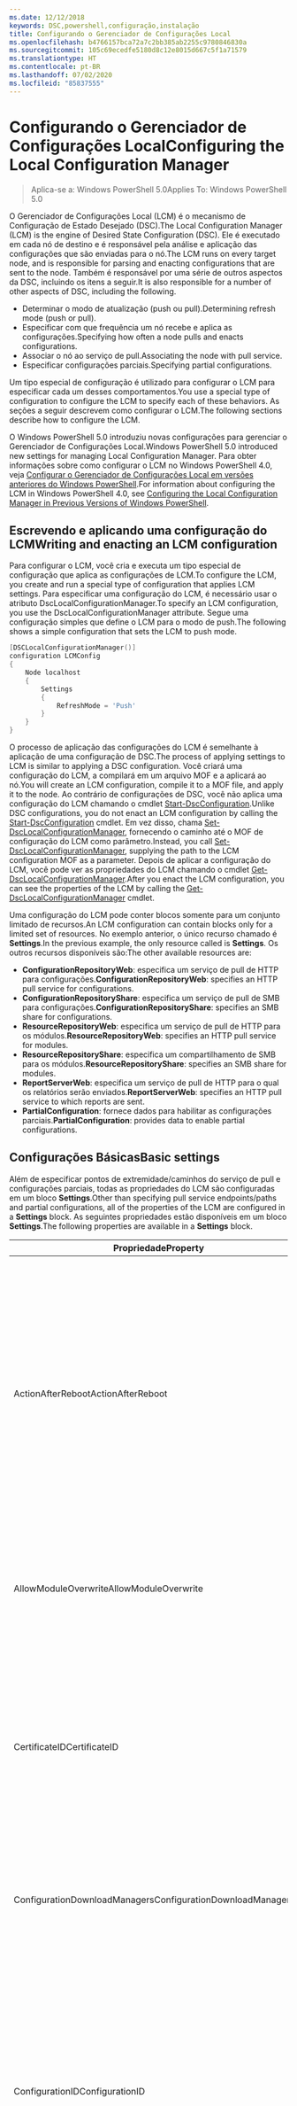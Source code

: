 ```yaml
---
ms.date: 12/12/2018
keywords: DSC,powershell,configuração,instalação
title: Configurando o Gerenciador de Configurações Local
ms.openlocfilehash: b4766157bca72a7c2bb385ab2255c9780846830a
ms.sourcegitcommit: 105c69ecedfe5180d8c12e8015d667c5f1a71579
ms.translationtype: HT
ms.contentlocale: pt-BR
ms.lasthandoff: 07/02/2020
ms.locfileid: "85837555"
---
```

# <a name="configuring-the-local-configuration-manager"></a><span data-ttu-id="0cc70-103">Configurando o Gerenciador de Configurações Local</span><span class="sxs-lookup"><span data-stu-id="0cc70-103">Configuring the Local Configuration Manager</span></span>

> <span data-ttu-id="0cc70-104">Aplica-se a: Windows PowerShell 5.0</span><span class="sxs-lookup"><span data-stu-id="0cc70-104">Applies To: Windows PowerShell 5.0</span></span>

<span data-ttu-id="0cc70-105">O Gerenciador de Configurações Local (LCM) é o mecanismo de Configuração de Estado Desejado (DSC).</span><span class="sxs-lookup"><span data-stu-id="0cc70-105">The Local Configuration Manager (LCM) is the engine of Desired State Configuration (DSC).</span></span> <span data-ttu-id="0cc70-106">Ele é executado em cada nó de destino e é responsável pela análise e aplicação das configurações que são enviadas para o nó.</span><span class="sxs-lookup"><span data-stu-id="0cc70-106">The LCM runs on every target node, and is responsible for parsing and enacting configurations that are sent to the node.</span></span> <span data-ttu-id="0cc70-107">Também é responsável por uma série de outros aspectos da DSC, incluindo os itens a seguir.</span><span class="sxs-lookup"><span data-stu-id="0cc70-107">It is also responsible for a number of other aspects of DSC, including the following.</span></span>

- <span data-ttu-id="0cc70-108">Determinar o modo de atualização (push ou pull).</span><span class="sxs-lookup"><span data-stu-id="0cc70-108">Determining refresh mode (push or pull).</span></span>
- <span data-ttu-id="0cc70-109">Especificar com que frequência um nó recebe e aplica as configurações.</span><span class="sxs-lookup"><span data-stu-id="0cc70-109">Specifying how often a node pulls and enacts configurations.</span></span>
- <span data-ttu-id="0cc70-110">Associar o nó ao serviço de pull.</span><span class="sxs-lookup"><span data-stu-id="0cc70-110">Associating the node with pull service.</span></span>
- <span data-ttu-id="0cc70-111">Especificar configurações parciais.</span><span class="sxs-lookup"><span data-stu-id="0cc70-111">Specifying partial configurations.</span></span>

<span data-ttu-id="0cc70-112">Um tipo especial de configuração é utilizado para configurar o LCM para especificar cada um desses comportamentos.</span><span class="sxs-lookup"><span data-stu-id="0cc70-112">You use a special type of configuration to configure the LCM to specify each of these behaviors.</span></span> <span data-ttu-id="0cc70-113">As seções a seguir descrevem como configurar o LCM.</span><span class="sxs-lookup"><span data-stu-id="0cc70-113">The following sections describe how to configure the LCM.</span></span>

<span data-ttu-id="0cc70-114">O Windows PowerShell 5.0 introduziu novas configurações para gerenciar o Gerenciador de Configurações Local.</span><span class="sxs-lookup"><span data-stu-id="0cc70-114">Windows PowerShell 5.0 introduced new settings for managing Local Configuration Manager.</span></span> <span data-ttu-id="0cc70-115">Para obter informações sobre como configurar o LCM no Windows PowerShell 4.0, veja [Configurar o Gerenciador de Configurações Local em versões anteriores do Windows PowerShell](metaconfig4.md).</span><span class="sxs-lookup"><span data-stu-id="0cc70-115">For information about configuring the LCM in Windows PowerShell 4.0, see [Configuring the Local Configuration Manager in Previous Versions of Windows PowerShell](metaconfig4.md).</span></span>

## <a name="writing-and-enacting-an-lcm-configuration"></a><span data-ttu-id="0cc70-116">Escrevendo e aplicando uma configuração do LCM</span><span class="sxs-lookup"><span data-stu-id="0cc70-116">Writing and enacting an LCM configuration</span></span>

<span data-ttu-id="0cc70-117">Para configurar o LCM, você cria e executa um tipo especial de configuração que aplica as configurações de LCM.</span><span class="sxs-lookup"><span data-stu-id="0cc70-117">To configure the LCM, you create and run a special type of configuration that applies LCM settings.</span></span>
<span data-ttu-id="0cc70-118">Para especificar uma configuração do LCM, é necessário usar o atributo DscLocalConfigurationManager.</span><span class="sxs-lookup"><span data-stu-id="0cc70-118">To specify an LCM configuration, you use the DscLocalConfigurationManager attribute.</span></span> <span data-ttu-id="0cc70-119">Segue uma configuração simples que define o LCM para o modo de push.</span><span class="sxs-lookup"><span data-stu-id="0cc70-119">The following shows a simple configuration that sets the LCM to push mode.</span></span>

```powershell
[DSCLocalConfigurationManager()]
configuration LCMConfig
{
    Node localhost
    {
        Settings
        {
            RefreshMode = 'Push'
        }
    }
}
```

<span data-ttu-id="0cc70-120">O processo de aplicação das configurações do LCM é semelhante à aplicação de uma configuração de DSC.</span><span class="sxs-lookup"><span data-stu-id="0cc70-120">The process of applying settings to LCM is similar to applying a DSC configuration.</span></span> <span data-ttu-id="0cc70-121">Você criará uma configuração do LCM, a compilará em um arquivo MOF e a aplicará ao nó.</span><span class="sxs-lookup"><span data-stu-id="0cc70-121">You will create an LCM configuration, compile it to a MOF file, and apply it to the node.</span></span> <span data-ttu-id="0cc70-122">Ao contrário de configurações de DSC, você não aplica uma configuração do LCM chamando o cmdlet [Start-DscConfiguration](/powershell/module/psdesiredstateconfiguration/start-dscconfiguration).</span><span class="sxs-lookup"><span data-stu-id="0cc70-122">Unlike DSC configurations, you do not enact an LCM configuration by calling the [Start-DscConfiguration](/powershell/module/psdesiredstateconfiguration/start-dscconfiguration) cmdlet.</span></span> <span data-ttu-id="0cc70-123">Em vez disso, chama [Set-DscLocalConfigurationManager](/powershell/module/PSDesiredStateConfiguration/Set-DscLocalConfigurationManager), fornecendo o caminho até o MOF de configuração do LCM como parâmetro.</span><span class="sxs-lookup"><span data-stu-id="0cc70-123">Instead, you call [Set-DscLocalConfigurationManager](/powershell/module/PSDesiredStateConfiguration/Set-DscLocalConfigurationManager), supplying the path to the LCM configuration MOF as a parameter.</span></span> <span data-ttu-id="0cc70-124">Depois de aplicar a configuração do LCM, você pode ver as propriedades do LCM chamando o cmdlet [Get-DscLocalConfigurationManager](/powershell/module/PSDesiredStateConfiguration/Get-DscLocalConfigurationManager).</span><span class="sxs-lookup"><span data-stu-id="0cc70-124">After you enact the LCM configuration, you can see the properties of the LCM by calling the [Get-DscLocalConfigurationManager](/powershell/module/PSDesiredStateConfiguration/Get-DscLocalConfigurationManager) cmdlet.</span></span>

<span data-ttu-id="0cc70-125">Uma configuração do LCM pode conter blocos somente para um conjunto limitado de recursos.</span><span class="sxs-lookup"><span data-stu-id="0cc70-125">An LCM configuration can contain blocks only for a limited set of resources.</span></span> <span data-ttu-id="0cc70-126">No exemplo anterior, o único recurso chamado é **Settings**.</span><span class="sxs-lookup"><span data-stu-id="0cc70-126">In the previous example, the only resource called is **Settings**.</span></span> <span data-ttu-id="0cc70-127">Os outros recursos disponíveis são:</span><span class="sxs-lookup"><span data-stu-id="0cc70-127">The other available resources are:</span></span>

- <span data-ttu-id="0cc70-128">**ConfigurationRepositoryWeb**: especifica um serviço de pull de HTTP para configurações.</span><span class="sxs-lookup"><span data-stu-id="0cc70-128">**ConfigurationRepositoryWeb**: specifies an HTTP pull service for configurations.</span></span>
- <span data-ttu-id="0cc70-129">**ConfigurationRepositoryShare**: especifica um serviço de pull de SMB para configurações.</span><span class="sxs-lookup"><span data-stu-id="0cc70-129">**ConfigurationRepositoryShare**: specifies an SMB share for configurations.</span></span>
- <span data-ttu-id="0cc70-130">**ResourceRepositoryWeb**: especifica um serviço de pull de HTTP para os módulos.</span><span class="sxs-lookup"><span data-stu-id="0cc70-130">**ResourceRepositoryWeb**: specifies an HTTP pull service for modules.</span></span>
- <span data-ttu-id="0cc70-131">**ResourceRepositoryShare**: especifica um compartilhamento de SMB para os módulos.</span><span class="sxs-lookup"><span data-stu-id="0cc70-131">**ResourceRepositoryShare**: specifies an SMB share for modules.</span></span>
- <span data-ttu-id="0cc70-132">**ReportServerWeb**: especifica um serviço de pull de HTTP para o qual os relatórios serão enviados.</span><span class="sxs-lookup"><span data-stu-id="0cc70-132">**ReportServerWeb**: specifies an HTTP pull service to which reports are sent.</span></span>
- <span data-ttu-id="0cc70-133">**PartialConfiguration**: fornece dados para habilitar as configurações parciais.</span><span class="sxs-lookup"><span data-stu-id="0cc70-133">**PartialConfiguration**: provides data to enable partial configurations.</span></span>

## <a name="basic-settings"></a><span data-ttu-id="0cc70-134">Configurações Básicas</span><span class="sxs-lookup"><span data-stu-id="0cc70-134">Basic settings</span></span>

<span data-ttu-id="0cc70-135">Além de especificar pontos de extremidade/caminhos do serviço de pull e configurações parciais, todas as propriedades do LCM são configuradas em um bloco **Settings**.</span><span class="sxs-lookup"><span data-stu-id="0cc70-135">Other than specifying pull service endpoints/paths and partial configurations, all of the properties of the LCM are configured in a **Settings** block.</span></span> <span data-ttu-id="0cc70-136">As seguintes propriedades estão disponíveis em um bloco **Settings**.</span><span class="sxs-lookup"><span data-stu-id="0cc70-136">The following properties are available in a **Settings** block.</span></span>

|  <span data-ttu-id="0cc70-137">Propriedade</span><span class="sxs-lookup"><span data-stu-id="0cc70-137">Property</span></span>  |  <span data-ttu-id="0cc70-138">Type</span><span class="sxs-lookup"><span data-stu-id="0cc70-138">Type</span></span>  |  <span data-ttu-id="0cc70-139">Descrição</span><span class="sxs-lookup"><span data-stu-id="0cc70-139">Description</span></span>   |
|----------- |------- |--------------- |
| <span data-ttu-id="0cc70-140">ActionAfterReboot</span><span class="sxs-lookup"><span data-stu-id="0cc70-140">ActionAfterReboot</span></span>| <span data-ttu-id="0cc70-141">string</span><span class="sxs-lookup"><span data-stu-id="0cc70-141">string</span></span>| <span data-ttu-id="0cc70-142">Especifica o que acontece após uma reinicialização durante a aplicação de uma configuração.</span><span class="sxs-lookup"><span data-stu-id="0cc70-142">Specifies what happens after a reboot during the application of a configuration.</span></span> <span data-ttu-id="0cc70-143">Os valores possíveis são __"ContinueConfiguration"__ e __"StopConfiguration"__ .</span><span class="sxs-lookup"><span data-stu-id="0cc70-143">The possible values are __"ContinueConfiguration"__ and __"StopConfiguration"__.</span></span> <ul><li> <span data-ttu-id="0cc70-144">__ContinueConfiguration__: continuar a aplicar a configuração atual após a reinicialização do computador.</span><span class="sxs-lookup"><span data-stu-id="0cc70-144">__ContinueConfiguration__: Continue applying the current configuration after machine reboot.</span></span> <span data-ttu-id="0cc70-145">Esse é o valor padrão.</span><span class="sxs-lookup"><span data-stu-id="0cc70-145">This is the default value</span></span></li><li><span data-ttu-id="0cc70-146">__StopConfiguration__: parar a configuração atual após a reinicialização do computador.</span><span class="sxs-lookup"><span data-stu-id="0cc70-146">__StopConfiguration__: Stop the current configuration after machine reboot.</span></span></li></ul>|
| <span data-ttu-id="0cc70-147">AllowModuleOverwrite</span><span class="sxs-lookup"><span data-stu-id="0cc70-147">AllowModuleOverwrite</span></span>| <span data-ttu-id="0cc70-148">bool</span><span class="sxs-lookup"><span data-stu-id="0cc70-148">bool</span></span>| <span data-ttu-id="0cc70-149">__$TRUE__ se as novas configurações baixadas do serviço de pull tiverem permissão para substituir as antigas no nó de destino.</span><span class="sxs-lookup"><span data-stu-id="0cc70-149">__$TRUE__ if new configurations downloaded from the pull service are allowed to overwrite the old ones on the target node.</span></span> <span data-ttu-id="0cc70-150">Caso contrário, $FALSE.</span><span class="sxs-lookup"><span data-stu-id="0cc70-150">Otherwise, $FALSE.</span></span>|
| <span data-ttu-id="0cc70-151">CertificateID</span><span class="sxs-lookup"><span data-stu-id="0cc70-151">CertificateID</span></span>| <span data-ttu-id="0cc70-152">string</span><span class="sxs-lookup"><span data-stu-id="0cc70-152">string</span></span>| <span data-ttu-id="0cc70-153">A impressão digital de um certificado usado para proteger as credenciais passadas em uma configuração.</span><span class="sxs-lookup"><span data-stu-id="0cc70-153">The thumbprint of a certificate used to secure credentials passed in a configuration.</span></span> <span data-ttu-id="0cc70-154">Para obter mais informações, consulte [Quer proteger credenciais na Configuração de Estado Desejado do Windows PowerShell?](https://devblogs.microsoft.com/powershell/want-to-secure-credentials-in-windows-powershell-desired-state-configuration/)</span><span class="sxs-lookup"><span data-stu-id="0cc70-154">For more information see [Want to secure credentials in Windows PowerShell Desired State Configuration?](https://devblogs.microsoft.com/powershell/want-to-secure-credentials-in-windows-powershell-desired-state-configuration/).</span></span> <br> <span data-ttu-id="0cc70-155">__Observação:__ isso será gerenciado automaticamente se estiver usando o serviço de pull de DSC de Automação do Azure.</span><span class="sxs-lookup"><span data-stu-id="0cc70-155">__Note:__ this is managed automatically if using Azure Automation DSC pull service.</span></span>|
| <span data-ttu-id="0cc70-156">ConfigurationDownloadManagers</span><span class="sxs-lookup"><span data-stu-id="0cc70-156">ConfigurationDownloadManagers</span></span>| <span data-ttu-id="0cc70-157">CimInstance[]</span><span class="sxs-lookup"><span data-stu-id="0cc70-157">CimInstance[]</span></span>| <span data-ttu-id="0cc70-158">Obsoleto.</span><span class="sxs-lookup"><span data-stu-id="0cc70-158">Obsolete.</span></span> <span data-ttu-id="0cc70-159">Use os blocos __ConfigurationRepositoryWeb__ e __ConfigurationRepositoryShare__ para definir pontos de extremidade de serviço de pull de configuração.</span><span class="sxs-lookup"><span data-stu-id="0cc70-159">Use __ConfigurationRepositoryWeb__ and __ConfigurationRepositoryShare__ blocks to define configuration pull service endpoints.</span></span>|
| <span data-ttu-id="0cc70-160">ConfigurationID</span><span class="sxs-lookup"><span data-stu-id="0cc70-160">ConfigurationID</span></span>| <span data-ttu-id="0cc70-161">string</span><span class="sxs-lookup"><span data-stu-id="0cc70-161">string</span></span>| <span data-ttu-id="0cc70-162">Para compatibilidade com versões anteriores do serviço de pull.</span><span class="sxs-lookup"><span data-stu-id="0cc70-162">For backwards compatibility with older pull service versions.</span></span> <span data-ttu-id="0cc70-163">Um GUID que identifica o arquivo de configuração que deve ser obtido de um serviço de pull.</span><span class="sxs-lookup"><span data-stu-id="0cc70-163">A GUID that identifies the configuration file to get from a pull service.</span></span> <span data-ttu-id="0cc70-164">O nó efetuará o pull das configurações serviço de pull se o nome do MOF de configuração for ConfigurationID.mof.</span><span class="sxs-lookup"><span data-stu-id="0cc70-164">The node will pull configurations on the pull service if the name of the configuration MOF is named ConfigurationID.mof.</span></span><br> <span data-ttu-id="0cc70-165">__Observação:__ Se você definir essa propriedade, o registro do nó com um serviço de pull usando __RegistrationKey__ não funcionará.</span><span class="sxs-lookup"><span data-stu-id="0cc70-165">__Note:__ If you set this property, registering the node with a pull service by using __RegistrationKey__ does not work.</span></span> <span data-ttu-id="0cc70-166">Para obter mais informações, consulte [Configurando um cliente de pull com nomes de configuração](../pull-server/pullClientConfigNames.md).</span><span class="sxs-lookup"><span data-stu-id="0cc70-166">For more information, see [Setting up a pull client with configuration names](../pull-server/pullClientConfigNames.md).</span></span>|
| <span data-ttu-id="0cc70-167">ConfigurationMode</span><span class="sxs-lookup"><span data-stu-id="0cc70-167">ConfigurationMode</span></span>| <span data-ttu-id="0cc70-168">string</span><span class="sxs-lookup"><span data-stu-id="0cc70-168">string</span></span> | <span data-ttu-id="0cc70-169">Especifica como o LCM realmente aplica a configuração aos nós de destino.</span><span class="sxs-lookup"><span data-stu-id="0cc70-169">Specifies how the LCM actually applies the configuration to the target nodes.</span></span> <span data-ttu-id="0cc70-170">Os valores possíveis são __"ApplyOnly"__ , __"ApplyAndMonitor"__ e __"ApplyAndAutoCorrect"__ .</span><span class="sxs-lookup"><span data-stu-id="0cc70-170">Possible values are __"ApplyOnly"__,__"ApplyAndMonitor"__, and __"ApplyAndAutoCorrect"__.</span></span> <ul><li><span data-ttu-id="0cc70-171">__ApplyOnly__: a DSC aplica a configuração e não faz nada além disso, a menos que uma nova configuração seja enviada por push para o nó de destino ou quando o pull de uma nova configuração for efetuado de um serviço.</span><span class="sxs-lookup"><span data-stu-id="0cc70-171">__ApplyOnly__: DSC applies the configuration and does nothing further unless a new configuration is pushed to the target node or when a new configuration is pulled from a service.</span></span> <span data-ttu-id="0cc70-172">Depois da aplicação inicial de uma nova configuração, o DSC não procura descompasso de um estado previamente configurado.</span><span class="sxs-lookup"><span data-stu-id="0cc70-172">After initial application of a new configuration, DSC does not check for drift from a previously configured state.</span></span> <span data-ttu-id="0cc70-173">Observe que a DSC tentará aplicar a configuração até obter êxito antes que __ApplyOnly__ entre em vigor.</span><span class="sxs-lookup"><span data-stu-id="0cc70-173">Note that DSC will attempt to apply the configuration until it is successful before __ApplyOnly__ takes effect.</span></span> </li><li> <span data-ttu-id="0cc70-174">__ApplyAndMonitor__: Esse é o valor padrão.</span><span class="sxs-lookup"><span data-stu-id="0cc70-174">__ApplyAndMonitor__: This is the default value.</span></span> <span data-ttu-id="0cc70-175">O LCM aplica as novas configurações.</span><span class="sxs-lookup"><span data-stu-id="0cc70-175">The LCM applies any new configurations.</span></span> <span data-ttu-id="0cc70-176">Depois da aplicação inicial de uma nova configuração, se o nó de destino tiver um descompasso do estado desejado, o DSC relatará a discrepância nos logs.</span><span class="sxs-lookup"><span data-stu-id="0cc70-176">After initial application of a new configuration, if the target node drifts from the desired state, DSC reports the discrepancy in logs.</span></span> <span data-ttu-id="0cc70-177">Observe que a DSC tentará aplicar a configuração até obter êxito antes que __ApplyAndMonitor__ entre em vigor.</span><span class="sxs-lookup"><span data-stu-id="0cc70-177">Note that DSC will attempt to apply the configuration until it is successful before __ApplyAndMonitor__ takes effect.</span></span></li><li><span data-ttu-id="0cc70-178">__ApplyAndAutoCorrect__: o DSC aplica as novas configurações.</span><span class="sxs-lookup"><span data-stu-id="0cc70-178">__ApplyAndAutoCorrect__: DSC applies any new configurations.</span></span> <span data-ttu-id="0cc70-179">Após a aplicação inicial de uma nova configuração, se o nó de destino estiver dessincronizado em relação ao estado desejado, a DSC relatará a discrepância nos logs e reaplica a configuração atual.</span><span class="sxs-lookup"><span data-stu-id="0cc70-179">After initial application of a new configuration, if the target node drifts from the desired state, DSC reports the discrepancy in logs, and then re-applies the current configuration.</span></span></li></ul>|
| <span data-ttu-id="0cc70-180">ConfigurationModeFrequencyMins</span><span class="sxs-lookup"><span data-stu-id="0cc70-180">ConfigurationModeFrequencyMins</span></span>| <span data-ttu-id="0cc70-181">UInt32</span><span class="sxs-lookup"><span data-stu-id="0cc70-181">UInt32</span></span>| <span data-ttu-id="0cc70-182">A frequência, em minutos, em que a configuração atual é verificada e aplicada.</span><span class="sxs-lookup"><span data-stu-id="0cc70-182">How often, in minutes, the current configuration is checked and applied.</span></span> <span data-ttu-id="0cc70-183">Essa propriedade será ignorada se a propriedade ConfigurationMode estiver definida como ApplyOnly.</span><span class="sxs-lookup"><span data-stu-id="0cc70-183">This property is ignored if the ConfigurationMode property is set to ApplyOnly.</span></span> <span data-ttu-id="0cc70-184">O valor padrão é 15.</span><span class="sxs-lookup"><span data-stu-id="0cc70-184">The default value is 15.</span></span>|
| <span data-ttu-id="0cc70-185">DebugMode</span><span class="sxs-lookup"><span data-stu-id="0cc70-185">DebugMode</span></span>| <span data-ttu-id="0cc70-186">string</span><span class="sxs-lookup"><span data-stu-id="0cc70-186">string</span></span>| <span data-ttu-id="0cc70-187">Os valores possíveis são __None__, __ForceModuleImport__ e __All__.</span><span class="sxs-lookup"><span data-stu-id="0cc70-187">Possible values are __None__, __ForceModuleImport__, and __All__.</span></span> <ul><li><span data-ttu-id="0cc70-188">Defina como __None__ para usar os recursos armazenados em cache.</span><span class="sxs-lookup"><span data-stu-id="0cc70-188">Set to __None__ to use cached resources.</span></span> <span data-ttu-id="0cc70-189">Este é o padrão e deve ser usada em cenários de produção.</span><span class="sxs-lookup"><span data-stu-id="0cc70-189">This is the default and should be used in production scenarios.</span></span></li><li><span data-ttu-id="0cc70-190">Definir como __ForceModuleImport__ fará com que o LCM recarregue todos os módulos de recursos DSC, mesmo se tiverem sido carregados e armazenados em cache anteriormente.</span><span class="sxs-lookup"><span data-stu-id="0cc70-190">Setting to __ForceModuleImport__, causes the LCM to reload any DSC resource modules, even if they have been previously loaded and cached.</span></span> <span data-ttu-id="0cc70-191">Isso afeta o desempenho das operações de DSC, já que cada módulo é recarregado no momento do uso.</span><span class="sxs-lookup"><span data-stu-id="0cc70-191">This impacts the performance of DSC operations as each module is reloaded on use.</span></span> <span data-ttu-id="0cc70-192">Normalmente, você usaria esse valor durante a depuração de um recurso</span><span class="sxs-lookup"><span data-stu-id="0cc70-192">Typically you would use this value while debugging a resource</span></span></li><li><span data-ttu-id="0cc70-193">Nesta versão, __All__ é o mesmo que __ForceModuleImport__</span><span class="sxs-lookup"><span data-stu-id="0cc70-193">In this release, __All__ is same as __ForceModuleImport__</span></span></li></ul> |
| <span data-ttu-id="0cc70-194">RebootNodeIfNeeded</span><span class="sxs-lookup"><span data-stu-id="0cc70-194">RebootNodeIfNeeded</span></span>| <span data-ttu-id="0cc70-195">bool</span><span class="sxs-lookup"><span data-stu-id="0cc70-195">bool</span></span>| <span data-ttu-id="0cc70-196">defina como `$true` para permitir que os recursos reinicializem o nó usando o sinalizador `$global:DSCMachineStatus`.</span><span class="sxs-lookup"><span data-stu-id="0cc70-196">Set this to `$true` to allow resources to reboot the Node using the `$global:DSCMachineStatus` flag.</span></span> <span data-ttu-id="0cc70-197">Caso contrário, você precisará reinicializar manualmente o nó para qualquer configuração que exigir.</span><span class="sxs-lookup"><span data-stu-id="0cc70-197">Otherwise, you will have to manually reboot the node for any configuration that requires it.</span></span> <span data-ttu-id="0cc70-198">O valor padrão é `$false`.</span><span class="sxs-lookup"><span data-stu-id="0cc70-198">The default value is `$false`.</span></span> <span data-ttu-id="0cc70-199">Para usar essa configuração quando uma condição de reinicialização for representada por algo diferente do DSC (como o Windows Installer), combine essa configuração com recurso __PendingReboot__ no módulo [ComputerManagementDsc](https://github.com/PowerShell/ComputerManagementDsc).</span><span class="sxs-lookup"><span data-stu-id="0cc70-199">To use this setting when a reboot condition is enacted by something other than DSC (such as Windows Installer), combine this setting with the __PendingReboot__ resource in the [ComputerManagementDsc](https://github.com/PowerShell/ComputerManagementDsc) module.</span></span>|
| <span data-ttu-id="0cc70-200">RefreshMode</span><span class="sxs-lookup"><span data-stu-id="0cc70-200">RefreshMode</span></span>| <span data-ttu-id="0cc70-201">string</span><span class="sxs-lookup"><span data-stu-id="0cc70-201">string</span></span>| <span data-ttu-id="0cc70-202">Especifica como o LCM obtém as configurações.</span><span class="sxs-lookup"><span data-stu-id="0cc70-202">Specifies how the LCM gets configurations.</span></span> <span data-ttu-id="0cc70-203">Os valores possíveis são __"Disabled"__ , __"Push"__ e __"Pull"__ .</span><span class="sxs-lookup"><span data-stu-id="0cc70-203">The possible values are __"Disabled"__, __"Push"__, and __"Pull"__.</span></span> <ul><li><span data-ttu-id="0cc70-204">__Disabled__: as configurações do DSC estão desabilitadas para este nó.</span><span class="sxs-lookup"><span data-stu-id="0cc70-204">__Disabled__: DSC configurations are disabled for this node.</span></span></li><li> <span data-ttu-id="0cc70-205">__Push__: as configurações são iniciadas chamando o cmdlet [Start-DscConfiguration](/powershell/module/psdesiredstateconfiguration/start-dscconfiguration).</span><span class="sxs-lookup"><span data-stu-id="0cc70-205">__Push__: Configurations are initiated by calling the [Start-DscConfiguration](/powershell/module/psdesiredstateconfiguration/start-dscconfiguration) cmdlet.</span></span> <span data-ttu-id="0cc70-206">A configuração é aplicada imediatamente ao nó.</span><span class="sxs-lookup"><span data-stu-id="0cc70-206">The configuration is applied immediately to the node.</span></span> <span data-ttu-id="0cc70-207">Esse é o valor padrão.</span><span class="sxs-lookup"><span data-stu-id="0cc70-207">This is the default value.</span></span></li><li><span data-ttu-id="0cc70-208">__Pull:__ o nó está configurado para verificar regularmente as configurações de um serviço de pull ou caminho SMB.</span><span class="sxs-lookup"><span data-stu-id="0cc70-208">__Pull:__ The node is configured to regularly check for configurations from a pull service or SMB path.</span></span> <span data-ttu-id="0cc70-209">Se essa propriedade estiver definida como __Pull__, você deverá especificar um caminho de (serviço) HTTP ou (compartilhamento) SMB em um bloco __ConfigurationRepositoryWeb__ ou __ConfigurationRepositoryShare__.</span><span class="sxs-lookup"><span data-stu-id="0cc70-209">If this property is set to __Pull__, you must specify an HTTP (service) or SMB (share) path in a __ConfigurationRepositoryWeb__ or __ConfigurationRepositoryShare__ block.</span></span></li></ul>|
| <span data-ttu-id="0cc70-210">RefreshFrequencyMins</span><span class="sxs-lookup"><span data-stu-id="0cc70-210">RefreshFrequencyMins</span></span>| <span data-ttu-id="0cc70-211">Uint32</span><span class="sxs-lookup"><span data-stu-id="0cc70-211">Uint32</span></span>| <span data-ttu-id="0cc70-212">O intervalo de tempo, em minutos, em que o LCM verifica um serviço de pull para obter configurações atualizadas.</span><span class="sxs-lookup"><span data-stu-id="0cc70-212">The time interval, in minutes, at which the LCM checks a pull service to get updated configurations.</span></span> <span data-ttu-id="0cc70-213">Esse valor será ignorado se o LCM não estiver configurado no modo de pull.</span><span class="sxs-lookup"><span data-stu-id="0cc70-213">This value is ignored if the LCM is not configured in pull mode.</span></span> <span data-ttu-id="0cc70-214">O valor padrão é 30.</span><span class="sxs-lookup"><span data-stu-id="0cc70-214">The default value is 30.</span></span>|
| <span data-ttu-id="0cc70-215">ReportManagers</span><span class="sxs-lookup"><span data-stu-id="0cc70-215">ReportManagers</span></span>| <span data-ttu-id="0cc70-216">CimInstance[]</span><span class="sxs-lookup"><span data-stu-id="0cc70-216">CimInstance[]</span></span>| <span data-ttu-id="0cc70-217">Obsoleto.</span><span class="sxs-lookup"><span data-stu-id="0cc70-217">Obsolete.</span></span> <span data-ttu-id="0cc70-218">Use blocos __ReportServerWeb__ para definir um ponto de extremidade para enviar dados de relatório a um serviço de pull.</span><span class="sxs-lookup"><span data-stu-id="0cc70-218">Use __ReportServerWeb__ blocks to define an endpoint to send reporting data to a pull service.</span></span>|
| <span data-ttu-id="0cc70-219">ResourceModuleManagers</span><span class="sxs-lookup"><span data-stu-id="0cc70-219">ResourceModuleManagers</span></span>| <span data-ttu-id="0cc70-220">CimInstance[]</span><span class="sxs-lookup"><span data-stu-id="0cc70-220">CimInstance[]</span></span>| <span data-ttu-id="0cc70-221">Obsoleto.</span><span class="sxs-lookup"><span data-stu-id="0cc70-221">Obsolete.</span></span> <span data-ttu-id="0cc70-222">Use os blocos __ResourceRepositoryWeb__ e __ResourceRepositoryShare__ para definir pontos de extremidade HTTP do serviço de pull ou caminhos SMB, respectivamente.</span><span class="sxs-lookup"><span data-stu-id="0cc70-222">Use __ResourceRepositoryWeb__ and __ResourceRepositoryShare__ blocks to define pull service HTTP endpoints or SMB paths, respectively.</span></span>|
| <span data-ttu-id="0cc70-223">PartialConfigurations</span><span class="sxs-lookup"><span data-stu-id="0cc70-223">PartialConfigurations</span></span>| <span data-ttu-id="0cc70-224">CimInstance</span><span class="sxs-lookup"><span data-stu-id="0cc70-224">CimInstance</span></span>| <span data-ttu-id="0cc70-225">Não implementado.</span><span class="sxs-lookup"><span data-stu-id="0cc70-225">Not implemented.</span></span> <span data-ttu-id="0cc70-226">Não use.</span><span class="sxs-lookup"><span data-stu-id="0cc70-226">Do not use.</span></span>|
| <span data-ttu-id="0cc70-227">StatusRetentionTimeInDays</span><span class="sxs-lookup"><span data-stu-id="0cc70-227">StatusRetentionTimeInDays</span></span> | <span data-ttu-id="0cc70-228">UInt32</span><span class="sxs-lookup"><span data-stu-id="0cc70-228">UInt32</span></span>| <span data-ttu-id="0cc70-229">O número de dias que o LCM mantém o status da configuração atual.</span><span class="sxs-lookup"><span data-stu-id="0cc70-229">The number of days the LCM keeps the status of the current configuration.</span></span>|

> [!NOTE]
> <span data-ttu-id="0cc70-230">O LCM inicia o ciclo **ConfigurationModeFrequencyMins** com base em:</span><span class="sxs-lookup"><span data-stu-id="0cc70-230">The LCM starts the **ConfigurationModeFrequencyMins** cycle based on:</span></span>
>
> - <span data-ttu-id="0cc70-231">Uma nova metaconfiguração com uma alteração em **ConfigurationModeFrequencyMins** é aplicada usando `Set-DscLocalConfigurationManager`</span><span class="sxs-lookup"><span data-stu-id="0cc70-231">A new metaconfig with a change to **ConfigurationModeFrequencyMins** is applied using `Set-DscLocalConfigurationManager`</span></span>
> - <span data-ttu-id="0cc70-232">Uma reinicialização do computador</span><span class="sxs-lookup"><span data-stu-id="0cc70-232">A machine restart</span></span>
>
> <span data-ttu-id="0cc70-233">Para qualquer condição em que o processo de temporizador apresentar uma falha, ela será detectada dentro de 30 segundos e o ciclo será reiniciado.</span><span class="sxs-lookup"><span data-stu-id="0cc70-233">For any condition where the timer process experiences a crash, that will be detected within 30 seconds and the cycle will be restarted.</span></span> <span data-ttu-id="0cc70-234">Uma operação simultânea pode atrasar o início do ciclo; se a duração dessa operação ultrapassar a frequência de ciclo configurada, o próximo temporizador não será iniciado.</span><span class="sxs-lookup"><span data-stu-id="0cc70-234">A concurrent operation could delay the cycle from being started, if the duration of this operation exceeds the configured cycle frequency, the next timer will not start.</span></span> <span data-ttu-id="0cc70-235">Por exemplo, a metaconfiguração é configurada com uma frequência de pull de 15 minutos e um pull ocorre em T1.</span><span class="sxs-lookup"><span data-stu-id="0cc70-235">Example, the metaconfig is configured at a 15 minute pull frequency and a pull occurs at T1.</span></span> <span data-ttu-id="0cc70-236">O Nó não conclui o trabalho por 16 minutos.</span><span class="sxs-lookup"><span data-stu-id="0cc70-236">The Node does not finish work for 16 minutes.</span></span> <span data-ttu-id="0cc70-237">O primeiro ciclo de 15 minutos será ignorado e próximo pull ocorrerá em T1 + 15 + 15.</span><span class="sxs-lookup"><span data-stu-id="0cc70-237">The first 15 minute cycle is ignored, and next pull will happen at T1+15+15.</span></span>

## <a name="pull-service"></a><span data-ttu-id="0cc70-238">Serviço de pull</span><span class="sxs-lookup"><span data-stu-id="0cc70-238">Pull service</span></span>

<span data-ttu-id="0cc70-239">A configuração do LCM dá suporte à definição dos seguintes tipos de ponto de extremidade de serviço de pull:</span><span class="sxs-lookup"><span data-stu-id="0cc70-239">LCM configuration supports defining the following types of pull service endpoints:</span></span>

- <span data-ttu-id="0cc70-240">**Servidor de configuração**: um repositório para configurações de DSC.</span><span class="sxs-lookup"><span data-stu-id="0cc70-240">**Configuration server**: A repository for DSC configurations.</span></span> <span data-ttu-id="0cc70-241">Defina os servidores de configuração usando blocos **ConfigurationRepositoryWeb** (para servidores baseados na Web) e **ConfigurationRepositoryShare** (para servidores baseados em SMB).</span><span class="sxs-lookup"><span data-stu-id="0cc70-241">Define configuration servers by using **ConfigurationRepositoryWeb** (for web-based servers) and **ConfigurationRepositoryShare** (for SMB-based servers) blocks.</span></span>
- <span data-ttu-id="0cc70-242">**Servidor de recursos**: um repositório de recursos DSC, empacotados como módulos do PowerShell.</span><span class="sxs-lookup"><span data-stu-id="0cc70-242">**Resource server**: A repository for DSC resources, packaged as PowerShell modules.</span></span> <span data-ttu-id="0cc70-243">Defina os servidores de recurso usando blocos **ResourceRepositoryWeb** (para servidores baseados na Web) e **ResourceRepositoryShare** (para servidores baseados em SMB).</span><span class="sxs-lookup"><span data-stu-id="0cc70-243">Define resource servers by using **ResourceRepositoryWeb** (for web-based servers) and **ResourceRepositoryShare** (for SMB-based servers) blocks.</span></span>
- <span data-ttu-id="0cc70-244">**Servidor de relatório**: um serviço para o qual o DSC envia dados de relatório.</span><span class="sxs-lookup"><span data-stu-id="0cc70-244">**Report server**: A service that DSC sends report data to.</span></span> <span data-ttu-id="0cc70-245">Defina os servidores de relatório usando blocos **ReportServerWeb**.</span><span class="sxs-lookup"><span data-stu-id="0cc70-245">Define report servers by using **ReportServerWeb** blocks.</span></span> <span data-ttu-id="0cc70-246">Um servidor de relatório deve ser um serviço Web.</span><span class="sxs-lookup"><span data-stu-id="0cc70-246">A report server must be a web service.</span></span>

<span data-ttu-id="0cc70-247">Para obter mais detalhes sobre o serviço de pull, veja [Serviço de pull de Desired State Configuration](../pull-server/pullServer.md).</span><span class="sxs-lookup"><span data-stu-id="0cc70-247">For more details on pull service see, [Desired State Configuration Pull Service](../pull-server/pullServer.md).</span></span>

## <a name="configuration-server-blocks"></a><span data-ttu-id="0cc70-248">Blocos do servidor de configuração</span><span class="sxs-lookup"><span data-stu-id="0cc70-248">Configuration server blocks</span></span>

<span data-ttu-id="0cc70-249">Para definir um servidor de configuração baseado na Web, crie um bloco **ConfigurationRepositoryWeb**.</span><span class="sxs-lookup"><span data-stu-id="0cc70-249">To define a web-based configuration server, you create a **ConfigurationRepositoryWeb** block.</span></span> <span data-ttu-id="0cc70-250">Um **ConfigurationRepositoryWeb** define as propriedades a seguir.</span><span class="sxs-lookup"><span data-stu-id="0cc70-250">A **ConfigurationRepositoryWeb** defines the following properties.</span></span>

|<span data-ttu-id="0cc70-251">Propriedade</span><span class="sxs-lookup"><span data-stu-id="0cc70-251">Property</span></span>|<span data-ttu-id="0cc70-252">Type</span><span class="sxs-lookup"><span data-stu-id="0cc70-252">Type</span></span>|<span data-ttu-id="0cc70-253">Descrição</span><span class="sxs-lookup"><span data-stu-id="0cc70-253">Description</span></span>|
|---|---|---|
|<span data-ttu-id="0cc70-254">AllowUnsecureConnection</span><span class="sxs-lookup"><span data-stu-id="0cc70-254">AllowUnsecureConnection</span></span>|<span data-ttu-id="0cc70-255">bool</span><span class="sxs-lookup"><span data-stu-id="0cc70-255">bool</span></span>|<span data-ttu-id="0cc70-256">Defina como **$TRUE** para permitir conexões entre o nó e o servidor sem autenticação.</span><span class="sxs-lookup"><span data-stu-id="0cc70-256">Set to **$TRUE** to allow connections from the node to the server without authentication.</span></span> <span data-ttu-id="0cc70-257">Defina como **$FALSE** para exigir autenticação.</span><span class="sxs-lookup"><span data-stu-id="0cc70-257">Set to **$FALSE** to require authentication.</span></span>|
|<span data-ttu-id="0cc70-258">CertificateID</span><span class="sxs-lookup"><span data-stu-id="0cc70-258">CertificateID</span></span>|<span data-ttu-id="0cc70-259">string</span><span class="sxs-lookup"><span data-stu-id="0cc70-259">string</span></span>|<span data-ttu-id="0cc70-260">A impressão digital de um certificado usado para autenticar o servidor.</span><span class="sxs-lookup"><span data-stu-id="0cc70-260">The thumbprint of a certificate used to authenticate to the server.</span></span>|
|<span data-ttu-id="0cc70-261">ConfigurationNames</span><span class="sxs-lookup"><span data-stu-id="0cc70-261">ConfigurationNames</span></span>|<span data-ttu-id="0cc70-262">String[]</span><span class="sxs-lookup"><span data-stu-id="0cc70-262">String[]</span></span>|<span data-ttu-id="0cc70-263">Uma matriz de nomes de configurações que serão retiradas por pull pelo nó de destino.</span><span class="sxs-lookup"><span data-stu-id="0cc70-263">An array of names of configurations to be pulled by the target node.</span></span> <span data-ttu-id="0cc70-264">Serão usadas apenas se o nó for registrado com o serviço de pull usando uma **RegistrationKey**.</span><span class="sxs-lookup"><span data-stu-id="0cc70-264">These are used only if the node is registered with the pull service by using a **RegistrationKey**.</span></span> <span data-ttu-id="0cc70-265">Para obter mais informações, consulte [Configurando um cliente de pull com nomes de configuração](../pull-server/pullClientConfigNames.md).</span><span class="sxs-lookup"><span data-stu-id="0cc70-265">For more information, see [Setting up a pull client with configuration names](../pull-server/pullClientConfigNames.md).</span></span>|
|<span data-ttu-id="0cc70-266">RegistrationKey</span><span class="sxs-lookup"><span data-stu-id="0cc70-266">RegistrationKey</span></span>|<span data-ttu-id="0cc70-267">string</span><span class="sxs-lookup"><span data-stu-id="0cc70-267">string</span></span>|<span data-ttu-id="0cc70-268">Um GUID que registra o nó com o serviço de pull.</span><span class="sxs-lookup"><span data-stu-id="0cc70-268">A GUID that registers the node with the pull service.</span></span> <span data-ttu-id="0cc70-269">Para obter mais informações, consulte [Configurando um cliente de pull com nomes de configuração](../pull-server/pullClientConfigNames.md).</span><span class="sxs-lookup"><span data-stu-id="0cc70-269">For more information, see [Setting up a pull client with configuration names](../pull-server/pullClientConfigNames.md).</span></span>|
|<span data-ttu-id="0cc70-270">ServerURL</span><span class="sxs-lookup"><span data-stu-id="0cc70-270">ServerURL</span></span>|<span data-ttu-id="0cc70-271">string</span><span class="sxs-lookup"><span data-stu-id="0cc70-271">string</span></span>|<span data-ttu-id="0cc70-272">A URL do serviço de configuração.</span><span class="sxs-lookup"><span data-stu-id="0cc70-272">The URL of the configuration service.</span></span>|
|<span data-ttu-id="0cc70-273">ProxyURL\*</span><span class="sxs-lookup"><span data-stu-id="0cc70-273">ProxyURL\*</span></span>|<span data-ttu-id="0cc70-274">string</span><span class="sxs-lookup"><span data-stu-id="0cc70-274">string</span></span>|<span data-ttu-id="0cc70-275">A URL do proxy http a ser usada ao se comunicar com o serviço de configuração.</span><span class="sxs-lookup"><span data-stu-id="0cc70-275">The URL of the http proxy to use when communicating with the configuration service.</span></span>|
|<span data-ttu-id="0cc70-276">ProxyCredential\*</span><span class="sxs-lookup"><span data-stu-id="0cc70-276">ProxyCredential\*</span></span>|<span data-ttu-id="0cc70-277">pscredential</span><span class="sxs-lookup"><span data-stu-id="0cc70-277">pscredential</span></span>|<span data-ttu-id="0cc70-278">Credencial a ser usada para o proxy http.</span><span class="sxs-lookup"><span data-stu-id="0cc70-278">Credential to use for the http proxy.</span></span>|

> [!NOTE]
> <span data-ttu-id="0cc70-279">Compatível com as versões 1809 e posteriores do Windows.</span><span class="sxs-lookup"><span data-stu-id="0cc70-279">Supported in Windows versions 1809 and later.</span></span>

<span data-ttu-id="0cc70-280">Um exemplo de script para simplificar a configuração do valor ConfigurationRepositoryWeb para nós locais está disponível - confira [Geração de metaconfigurações de DSC](/azure/automation/automation-dsc-onboarding#generating-dsc-metaconfigurations)</span><span class="sxs-lookup"><span data-stu-id="0cc70-280">An example script to simplify configuring the ConfigurationRepositoryWeb value for on-premises nodes is available - see [Generating DSC metaconfigurations](/azure/automation/automation-dsc-onboarding#generating-dsc-metaconfigurations)</span></span>

<span data-ttu-id="0cc70-281">Para definir um servidor de configuração baseado em SMB, crie um bloco **ConfigurationRepositoryShare**.</span><span class="sxs-lookup"><span data-stu-id="0cc70-281">To define an SMB-based configuration server, you create a **ConfigurationRepositoryShare** block.</span></span> <span data-ttu-id="0cc70-282">Um **ConfigurationRepositoryShare** define as propriedades a seguir.</span><span class="sxs-lookup"><span data-stu-id="0cc70-282">A **ConfigurationRepositoryShare** defines the following properties.</span></span>

|  <span data-ttu-id="0cc70-283">Propriedade</span><span class="sxs-lookup"><span data-stu-id="0cc70-283">Property</span></span>  |      <span data-ttu-id="0cc70-284">Type</span><span class="sxs-lookup"><span data-stu-id="0cc70-284">Type</span></span>       |                      <span data-ttu-id="0cc70-285">Descrição</span><span class="sxs-lookup"><span data-stu-id="0cc70-285">Description</span></span>                      |
| ---------- | --------------- | ----------------------------------------------------- |
| <span data-ttu-id="0cc70-286">Credencial</span><span class="sxs-lookup"><span data-stu-id="0cc70-286">Credential</span></span> | <span data-ttu-id="0cc70-287">MSFT_Credential</span><span class="sxs-lookup"><span data-stu-id="0cc70-287">MSFT_Credential</span></span> | <span data-ttu-id="0cc70-288">A credencial usada para autenticar para o compartilhamento SMB.</span><span class="sxs-lookup"><span data-stu-id="0cc70-288">The credential used to authenticate to the SMB share.</span></span> |
| <span data-ttu-id="0cc70-289">SourcePath</span><span class="sxs-lookup"><span data-stu-id="0cc70-289">SourcePath</span></span> | <span data-ttu-id="0cc70-290">string</span><span class="sxs-lookup"><span data-stu-id="0cc70-290">string</span></span>          | <span data-ttu-id="0cc70-291">O caminho do compartilhamento SMB.</span><span class="sxs-lookup"><span data-stu-id="0cc70-291">The path of the SMB share.</span></span>                            |

## <a name="resource-server-blocks"></a><span data-ttu-id="0cc70-292">Blocos do servidor de recurso</span><span class="sxs-lookup"><span data-stu-id="0cc70-292">Resource server blocks</span></span>

<span data-ttu-id="0cc70-293">Para definir um servidor de recurso baseado na Web, crie um bloco **ResourceRepositoryWeb**.</span><span class="sxs-lookup"><span data-stu-id="0cc70-293">To define a web-based resource server, you create a **ResourceRepositoryWeb** block.</span></span>
<span data-ttu-id="0cc70-294">Um **ResourceRepositoryWeb** define as propriedades a seguir.</span><span class="sxs-lookup"><span data-stu-id="0cc70-294">A **ResourceRepositoryWeb** defines the following properties.</span></span>

|        <span data-ttu-id="0cc70-295">Propriedade</span><span class="sxs-lookup"><span data-stu-id="0cc70-295">Property</span></span>         |     <span data-ttu-id="0cc70-296">Type</span><span class="sxs-lookup"><span data-stu-id="0cc70-296">Type</span></span>     |                                                              <span data-ttu-id="0cc70-297">Descrição</span><span class="sxs-lookup"><span data-stu-id="0cc70-297">Description</span></span>                                                               |
| ----------------------- | ------------ | -------------------------------------------------------------------------------------------------------------------------------------- |
| <span data-ttu-id="0cc70-298">AllowUnsecureConnection</span><span class="sxs-lookup"><span data-stu-id="0cc70-298">AllowUnsecureConnection</span></span> | <span data-ttu-id="0cc70-299">bool</span><span class="sxs-lookup"><span data-stu-id="0cc70-299">bool</span></span>         | <span data-ttu-id="0cc70-300">Defina como **$TRUE** para permitir conexões entre o nó e o servidor sem autenticação.</span><span class="sxs-lookup"><span data-stu-id="0cc70-300">Set to **$TRUE** to allow connections from the node to the server without authentication.</span></span> <span data-ttu-id="0cc70-301">Defina como **$FALSE** para exigir autenticação.</span><span class="sxs-lookup"><span data-stu-id="0cc70-301">Set to **$FALSE** to require authentication.</span></span> |
| <span data-ttu-id="0cc70-302">CertificateID</span><span class="sxs-lookup"><span data-stu-id="0cc70-302">CertificateID</span></span>           | <span data-ttu-id="0cc70-303">string</span><span class="sxs-lookup"><span data-stu-id="0cc70-303">string</span></span>       | <span data-ttu-id="0cc70-304">A impressão digital de um certificado usado para autenticar o servidor.</span><span class="sxs-lookup"><span data-stu-id="0cc70-304">The thumbprint of a certificate used to authenticate to the server.</span></span>                                                                    |
| <span data-ttu-id="0cc70-305">RegistrationKey</span><span class="sxs-lookup"><span data-stu-id="0cc70-305">RegistrationKey</span></span>         | <span data-ttu-id="0cc70-306">string</span><span class="sxs-lookup"><span data-stu-id="0cc70-306">string</span></span>       | <span data-ttu-id="0cc70-307">Um GUID que identifica o nó para o serviço de pull.</span><span class="sxs-lookup"><span data-stu-id="0cc70-307">A GUID that identifies the node to the pull service.</span></span>                                                                                   |
| <span data-ttu-id="0cc70-308">ServerURL</span><span class="sxs-lookup"><span data-stu-id="0cc70-308">ServerURL</span></span>               | <span data-ttu-id="0cc70-309">string</span><span class="sxs-lookup"><span data-stu-id="0cc70-309">string</span></span>       | <span data-ttu-id="0cc70-310">A URL do servidor de configuração.</span><span class="sxs-lookup"><span data-stu-id="0cc70-310">The URL of the configuration server.</span></span>                                                                                                   |
| <span data-ttu-id="0cc70-311">ProxyURL\*</span><span class="sxs-lookup"><span data-stu-id="0cc70-311">ProxyURL\*</span></span>               | <span data-ttu-id="0cc70-312">string</span><span class="sxs-lookup"><span data-stu-id="0cc70-312">string</span></span>       | <span data-ttu-id="0cc70-313">A URL do proxy http a ser usada ao se comunicar com o serviço de configuração.</span><span class="sxs-lookup"><span data-stu-id="0cc70-313">The URL of the http proxy to use when communicating with the configuration service.</span></span>                                                    |
| <span data-ttu-id="0cc70-314">ProxyCredential\*</span><span class="sxs-lookup"><span data-stu-id="0cc70-314">ProxyCredential\*</span></span>        | <span data-ttu-id="0cc70-315">pscredential</span><span class="sxs-lookup"><span data-stu-id="0cc70-315">pscredential</span></span> | <span data-ttu-id="0cc70-316">Credencial a ser usada para o proxy http.</span><span class="sxs-lookup"><span data-stu-id="0cc70-316">Credential to use for the http proxy.</span></span>                                                                                                  |

> [!NOTE]
> <span data-ttu-id="0cc70-317">Compatível com as versões 1809 e posteriores do Windows.</span><span class="sxs-lookup"><span data-stu-id="0cc70-317">Supported in Windows versions 1809 and later.</span></span>

<span data-ttu-id="0cc70-318">Um exemplo de script para simplificar a configuração do valor ResourceRepositoryWeb para nós locais está disponível - confira [Geração de metaconfigurações de DSC](/azure/automation/automation-dsc-onboarding#generating-dsc-metaconfigurations)</span><span class="sxs-lookup"><span data-stu-id="0cc70-318">An example script to simplify configuring the ResourceRepositoryWeb value for on-premises nodes is available - see [Generating DSC metaconfigurations](/azure/automation/automation-dsc-onboarding#generating-dsc-metaconfigurations)</span></span>

<span data-ttu-id="0cc70-319">Para definir um servidor de recurso baseado em SMB, crie um bloco **ResourceRepositoryShare**.</span><span class="sxs-lookup"><span data-stu-id="0cc70-319">To define an SMB-based resource server, you create a **ResourceRepositoryShare** block.</span></span>
<span data-ttu-id="0cc70-320">**ResourceRepositoryShare** define as propriedades a seguir.</span><span class="sxs-lookup"><span data-stu-id="0cc70-320">**ResourceRepositoryShare** defines the following properties.</span></span>

|<span data-ttu-id="0cc70-321">Propriedade</span><span class="sxs-lookup"><span data-stu-id="0cc70-321">Property</span></span>|<span data-ttu-id="0cc70-322">Type</span><span class="sxs-lookup"><span data-stu-id="0cc70-322">Type</span></span>|<span data-ttu-id="0cc70-323">Descrição</span><span class="sxs-lookup"><span data-stu-id="0cc70-323">Description</span></span>|
|---|---|---|
|<span data-ttu-id="0cc70-324">Credencial</span><span class="sxs-lookup"><span data-stu-id="0cc70-324">Credential</span></span>|<span data-ttu-id="0cc70-325">MSFT_Credential</span><span class="sxs-lookup"><span data-stu-id="0cc70-325">MSFT_Credential</span></span>|<span data-ttu-id="0cc70-326">A credencial usada para autenticar para o compartilhamento SMB.</span><span class="sxs-lookup"><span data-stu-id="0cc70-326">The credential used to authenticate to the SMB share.</span></span> <span data-ttu-id="0cc70-327">Para obter um exemplo de passagem de credenciais, consulte [Configurando um servidor de pull de SMB para DSC](../pull-server/pullServerSMB.md)</span><span class="sxs-lookup"><span data-stu-id="0cc70-327">For an example of passing credentials, see [Setting up a DSC SMB pull server](../pull-server/pullServerSMB.md)</span></span>|
|<span data-ttu-id="0cc70-328">SourcePath</span><span class="sxs-lookup"><span data-stu-id="0cc70-328">SourcePath</span></span>|<span data-ttu-id="0cc70-329">string</span><span class="sxs-lookup"><span data-stu-id="0cc70-329">string</span></span>|<span data-ttu-id="0cc70-330">O caminho do compartilhamento SMB.</span><span class="sxs-lookup"><span data-stu-id="0cc70-330">The path of the SMB share.</span></span>|

## <a name="report-server-blocks"></a><span data-ttu-id="0cc70-331">Blocos do servidor de relatório</span><span class="sxs-lookup"><span data-stu-id="0cc70-331">Report server blocks</span></span>

<span data-ttu-id="0cc70-332">Para definir um servidor de relatório, crie um bloco **ReportServerWeb**.</span><span class="sxs-lookup"><span data-stu-id="0cc70-332">To define a report server, you create a **ReportServerWeb** block.</span></span> <span data-ttu-id="0cc70-333">A função de servidor de relatório não é compatível com o serviço de pull baseado em SMB.</span><span class="sxs-lookup"><span data-stu-id="0cc70-333">The report server role is not compatible with SMB based pull service.</span></span> <span data-ttu-id="0cc70-334">**ReportServerWeb** define as propriedades a seguir.</span><span class="sxs-lookup"><span data-stu-id="0cc70-334">**ReportServerWeb** defines the following properties.</span></span>

|        <span data-ttu-id="0cc70-335">Propriedade</span><span class="sxs-lookup"><span data-stu-id="0cc70-335">Property</span></span>         |     <span data-ttu-id="0cc70-336">Type</span><span class="sxs-lookup"><span data-stu-id="0cc70-336">Type</span></span>     |                                                              <span data-ttu-id="0cc70-337">Descrição</span><span class="sxs-lookup"><span data-stu-id="0cc70-337">Description</span></span>                                                               |
| ----------------------- | ------------ | -------------------------------------------------------------------------------------------------------------------------------------- |
| <span data-ttu-id="0cc70-338">AllowUnsecureConnection</span><span class="sxs-lookup"><span data-stu-id="0cc70-338">AllowUnsecureConnection</span></span> | <span data-ttu-id="0cc70-339">bool</span><span class="sxs-lookup"><span data-stu-id="0cc70-339">bool</span></span>         | <span data-ttu-id="0cc70-340">Defina como **$TRUE** para permitir conexões entre o nó e o servidor sem autenticação.</span><span class="sxs-lookup"><span data-stu-id="0cc70-340">Set to **$TRUE** to allow connections from the node to the server without authentication.</span></span> <span data-ttu-id="0cc70-341">Defina como **$FALSE** para exigir autenticação.</span><span class="sxs-lookup"><span data-stu-id="0cc70-341">Set to **$FALSE** to require authentication.</span></span> |
| <span data-ttu-id="0cc70-342">CertificateID</span><span class="sxs-lookup"><span data-stu-id="0cc70-342">CertificateID</span></span>           | <span data-ttu-id="0cc70-343">string</span><span class="sxs-lookup"><span data-stu-id="0cc70-343">string</span></span>       | <span data-ttu-id="0cc70-344">A impressão digital de um certificado usado para autenticar o servidor.</span><span class="sxs-lookup"><span data-stu-id="0cc70-344">The thumbprint of a certificate used to authenticate to the server.</span></span>                                                                    |
| <span data-ttu-id="0cc70-345">RegistrationKey</span><span class="sxs-lookup"><span data-stu-id="0cc70-345">RegistrationKey</span></span>         | <span data-ttu-id="0cc70-346">string</span><span class="sxs-lookup"><span data-stu-id="0cc70-346">string</span></span>       | <span data-ttu-id="0cc70-347">Um GUID que identifica o nó para o serviço de pull.</span><span class="sxs-lookup"><span data-stu-id="0cc70-347">A GUID that identifies the node to the pull service.</span></span>                                                                                   |
| <span data-ttu-id="0cc70-348">ServerURL</span><span class="sxs-lookup"><span data-stu-id="0cc70-348">ServerURL</span></span>               | <span data-ttu-id="0cc70-349">string</span><span class="sxs-lookup"><span data-stu-id="0cc70-349">string</span></span>       | <span data-ttu-id="0cc70-350">A URL do servidor de configuração.</span><span class="sxs-lookup"><span data-stu-id="0cc70-350">The URL of the configuration server.</span></span>                                                                                                   |
| <span data-ttu-id="0cc70-351">ProxyURL\*</span><span class="sxs-lookup"><span data-stu-id="0cc70-351">ProxyURL\*</span></span>               | <span data-ttu-id="0cc70-352">string</span><span class="sxs-lookup"><span data-stu-id="0cc70-352">string</span></span>       | <span data-ttu-id="0cc70-353">A URL do proxy http a ser usada ao se comunicar com o serviço de configuração.</span><span class="sxs-lookup"><span data-stu-id="0cc70-353">The URL of the http proxy to use when communicating with the configuration service.</span></span>                                                    |
| <span data-ttu-id="0cc70-354">ProxyCredential\*</span><span class="sxs-lookup"><span data-stu-id="0cc70-354">ProxyCredential\*</span></span>        | <span data-ttu-id="0cc70-355">pscredential</span><span class="sxs-lookup"><span data-stu-id="0cc70-355">pscredential</span></span> | <span data-ttu-id="0cc70-356">Credencial a ser usada para o proxy http.</span><span class="sxs-lookup"><span data-stu-id="0cc70-356">Credential to use for the http proxy.</span></span>                                                                                                  |

> [!NOTE]
> <span data-ttu-id="0cc70-357">Compatível com as versões 1809 e posteriores do Windows.</span><span class="sxs-lookup"><span data-stu-id="0cc70-357">Supported in Windows versions 1809 and later.</span></span>

<span data-ttu-id="0cc70-358">Um exemplo de script para simplificar a configuração do valor ReportServerWeb para nós locais está disponível - confira [Geração de metaconfigurações de DSC](/azure/automation/automation-dsc-onboarding#generating-dsc-metaconfigurations)</span><span class="sxs-lookup"><span data-stu-id="0cc70-358">An example script to simplify configuring the ReportServerWeb value for on-premises nodes is available - see [Generating DSC metaconfigurations](/azure/automation/automation-dsc-onboarding#generating-dsc-metaconfigurations)</span></span>

## <a name="partial-configurations"></a><span data-ttu-id="0cc70-359">Configurações parciais</span><span class="sxs-lookup"><span data-stu-id="0cc70-359">Partial configurations</span></span>

<span data-ttu-id="0cc70-360">Para definir uma configuração parcial, você cria um bloco **PartialConfiguration**.</span><span class="sxs-lookup"><span data-stu-id="0cc70-360">To define a partial configuration, you create a **PartialConfiguration** block.</span></span> <span data-ttu-id="0cc70-361">Para obter mais informações sobre configurações parciais, consulte [Configurações parciais de DSC](../pull-server/partialConfigs.md).</span><span class="sxs-lookup"><span data-stu-id="0cc70-361">For more information about partial configurations, see [DSC Partial configurations](../pull-server/partialConfigs.md).</span></span>
<span data-ttu-id="0cc70-362">**PartialConfiguration** define as propriedades a seguir.</span><span class="sxs-lookup"><span data-stu-id="0cc70-362">**PartialConfiguration** defines the following properties.</span></span>

|<span data-ttu-id="0cc70-363">Propriedade</span><span class="sxs-lookup"><span data-stu-id="0cc70-363">Property</span></span>|<span data-ttu-id="0cc70-364">Type</span><span class="sxs-lookup"><span data-stu-id="0cc70-364">Type</span></span>|<span data-ttu-id="0cc70-365">Descrição</span><span class="sxs-lookup"><span data-stu-id="0cc70-365">Description</span></span>|
|---|---|---|
|<span data-ttu-id="0cc70-366">ConfigurationSource</span><span class="sxs-lookup"><span data-stu-id="0cc70-366">ConfigurationSource</span></span>|<span data-ttu-id="0cc70-367">string[]</span><span class="sxs-lookup"><span data-stu-id="0cc70-367">string[]</span></span>|<span data-ttu-id="0cc70-368">Uma matriz de nomes de servidores de configuração, definidos previamente nos blocos **ConfigurationRepositoryWeb** e **ConfigurationRepositoryShare**, dos quais a configuração parcial é retirada.</span><span class="sxs-lookup"><span data-stu-id="0cc70-368">An array of names of configuration servers, previously defined in **ConfigurationRepositoryWeb** and **ConfigurationRepositoryShare** blocks, where the partial configuration is pulled from.</span></span>|
|<span data-ttu-id="0cc70-369">DependsOn</span><span class="sxs-lookup"><span data-stu-id="0cc70-369">DependsOn</span></span>|<span data-ttu-id="0cc70-370">string{}</span><span class="sxs-lookup"><span data-stu-id="0cc70-370">string{}</span></span>|<span data-ttu-id="0cc70-371">Uma lista de nomes de outras configurações que devem ser concluídas antes que essa configuração parcial seja aplicada.</span><span class="sxs-lookup"><span data-stu-id="0cc70-371">A list of names of other configurations that must be completed before this partial configuration is applied.</span></span>|
|<span data-ttu-id="0cc70-372">Descrição</span><span class="sxs-lookup"><span data-stu-id="0cc70-372">Description</span></span>|<span data-ttu-id="0cc70-373">string</span><span class="sxs-lookup"><span data-stu-id="0cc70-373">string</span></span>|<span data-ttu-id="0cc70-374">Texto usado para descrever a configuração parcial.</span><span class="sxs-lookup"><span data-stu-id="0cc70-374">Text used to describe the partial configuration.</span></span>|
|<span data-ttu-id="0cc70-375">ExclusiveResources</span><span class="sxs-lookup"><span data-stu-id="0cc70-375">ExclusiveResources</span></span>|<span data-ttu-id="0cc70-376">string[]</span><span class="sxs-lookup"><span data-stu-id="0cc70-376">string[]</span></span>|<span data-ttu-id="0cc70-377">Uma matriz de recursos exclusivos para essa configuração parcial.</span><span class="sxs-lookup"><span data-stu-id="0cc70-377">An array of resources exclusive to this partial configuration.</span></span>|
|<span data-ttu-id="0cc70-378">RefreshMode</span><span class="sxs-lookup"><span data-stu-id="0cc70-378">RefreshMode</span></span>|<span data-ttu-id="0cc70-379">string</span><span class="sxs-lookup"><span data-stu-id="0cc70-379">string</span></span>|<span data-ttu-id="0cc70-380">Especifica como o LCM obtém essa configuração parcial.</span><span class="sxs-lookup"><span data-stu-id="0cc70-380">Specifies how the LCM gets this partial configuration.</span></span> <span data-ttu-id="0cc70-381">Os valores possíveis são __"Disabled"__ , __"Push"__ e __"Pull"__ .</span><span class="sxs-lookup"><span data-stu-id="0cc70-381">The possible values are __"Disabled"__, __"Push"__, and __"Pull"__.</span></span> <ul><li><span data-ttu-id="0cc70-382">__Disabled__: esta configuração parcial está desabilitada.</span><span class="sxs-lookup"><span data-stu-id="0cc70-382">__Disabled__: This partial configuration is disabled.</span></span></li><li> <span data-ttu-id="0cc70-383">__Push__: a configuração parcial é enviada por push para o nó ao chamar o cmdlet [Publish-DscConfiguration](/powershell/module/PSDesiredStateConfiguration/Publish-DscConfiguration).</span><span class="sxs-lookup"><span data-stu-id="0cc70-383">__Push__: The partial configuration is pushed to the node by calling the [Publish-DscConfiguration](/powershell/module/PSDesiredStateConfiguration/Publish-DscConfiguration) cmdlet.</span></span> <span data-ttu-id="0cc70-384">Depois que todas as configurações parciais para o nó são enviadas por push ou recebidas por pull de um serviço, a configuração pode ser iniciada chamando `Start-DscConfiguration –UseExisting`.</span><span class="sxs-lookup"><span data-stu-id="0cc70-384">After all partial configurations for the node are either pushed or pulled from a service, the configuration can be started by calling `Start-DscConfiguration –UseExisting`.</span></span> <span data-ttu-id="0cc70-385">Esse é o valor padrão.</span><span class="sxs-lookup"><span data-stu-id="0cc70-385">This is the default value.</span></span></li><li><span data-ttu-id="0cc70-386">__Pull:__ o nó é configurado para verificar regularmente a configuração parcial de um serviço de pull.</span><span class="sxs-lookup"><span data-stu-id="0cc70-386">__Pull:__ The node is configured to regularly check for partial configuration from a pull service.</span></span> <span data-ttu-id="0cc70-387">Se essa propriedade for definida como __Pull__, você deverá especificar um serviço de pull em uma propriedade __ConfigurationSource__.</span><span class="sxs-lookup"><span data-stu-id="0cc70-387">If this property is set to __Pull__, you must specify a pull service in a __ConfigurationSource__ property.</span></span> <span data-ttu-id="0cc70-388">Para saber mais sobre o serviço de pull da Automação do Azure, consulte [Visão geral do DSC de Automação do Azure](/azure/automation/automation-dsc-overview).</span><span class="sxs-lookup"><span data-stu-id="0cc70-388">For more information about Azure Automation pull service, see [Azure Automation DSC Overview](/azure/automation/automation-dsc-overview).</span></span></li></ul>|
|<span data-ttu-id="0cc70-389">ResourceModuleSource</span><span class="sxs-lookup"><span data-stu-id="0cc70-389">ResourceModuleSource</span></span>|<span data-ttu-id="0cc70-390">string[]</span><span class="sxs-lookup"><span data-stu-id="0cc70-390">string[]</span></span>|<span data-ttu-id="0cc70-391">Uma matriz de nomes de servidores de recurso por meio dos quais é possível baixar os recursos necessários para essa configuração parcial.</span><span class="sxs-lookup"><span data-stu-id="0cc70-391">An array of the names of resource servers from which to download required resources for this partial configuration.</span></span> <span data-ttu-id="0cc70-392">Esses nomes devem se referir a pontos de extremidade de serviço definidos previamente nos blocos **ResourceRepositoryWeb** e **ResourceRepositoryShare**.</span><span class="sxs-lookup"><span data-stu-id="0cc70-392">These names must refer to service endpoints previously defined in **ResourceRepositoryWeb** and **ResourceRepositoryShare** blocks.</span></span>|

> [!NOTE]
> <span data-ttu-id="0cc70-393">configurações parciais tê suporte com o DSC de Automação do Azure, mas somente uma configuração pode ser extraída de cada conta de automação por nó.</span><span class="sxs-lookup"><span data-stu-id="0cc70-393">partial configurations are supported with Azure Automation DSC, but only one configuration can be pulled from each automation account per node.</span></span>

## <a name="see-also"></a><span data-ttu-id="0cc70-394">Consulte Também</span><span class="sxs-lookup"><span data-stu-id="0cc70-394">See Also</span></span>

### <a name="concepts"></a><span data-ttu-id="0cc70-395">Conceitos</span><span class="sxs-lookup"><span data-stu-id="0cc70-395">Concepts</span></span>

[<span data-ttu-id="0cc70-396">Visão geral da Configuração do Estado Desejado</span><span class="sxs-lookup"><span data-stu-id="0cc70-396">Desired State Configuration Overview</span></span>](../overview/overview.md)

[<span data-ttu-id="0cc70-397">Introdução à DSC de Automação do Azure</span><span class="sxs-lookup"><span data-stu-id="0cc70-397">Getting started with Azure Automation DSC</span></span>](/azure/automation/automation-dsc-getting-started)

### <a name="other-resources"></a><span data-ttu-id="0cc70-398">Outros recursos</span><span class="sxs-lookup"><span data-stu-id="0cc70-398">Other Resources</span></span>

[<span data-ttu-id="0cc70-399">Set-DscLocalConfigurationManager</span><span class="sxs-lookup"><span data-stu-id="0cc70-399">Set-DscLocalConfigurationManager</span></span>](/powershell/module/PSDesiredStateConfiguration/Set-DscLocalConfigurationManager)

[<span data-ttu-id="0cc70-400">Configurando um cliente de pull com nomes de configuração</span><span class="sxs-lookup"><span data-stu-id="0cc70-400">Setting up a pull client with configuration names</span></span>](../pull-server/pullClientConfigNames.md)
